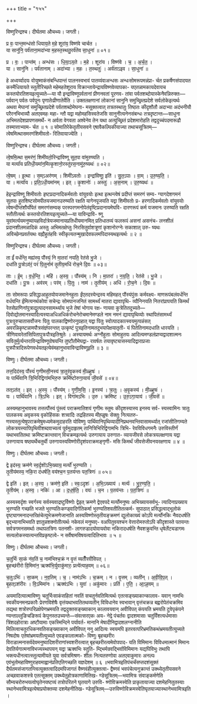 +++
title = "१५५"

+++


विष्णुरिन्द्रश्च। दीर्घतमा औचथ्यः। जगती।

प्र वः॒ पान्त॒मन्ध॑सो धियाय॒ते म॒हे शूरा॑य॒ विष्ण॑वे चार्चत ।  
या सानु॑नि॒ पर्व॑ताना॒मदा॑भ्या म॒हस्त॒स्थतु॒रर्व॑तेव सा॒धुना॑ ॥ ०१॥

प्र । वः॒ । पान्त॑म् । अन्ध॑सः । धि॒या॒ऽय॒ते । म॒हे । शूरा॑य । विष्ण॑वे । च॒ । अ॒र्च॒त॒ ।  
या । सानु॑नि । पर्व॑तानाम् । अदा॑भ्या । म॒हः । त॒स्थतुः॑ । अर्व॑ताऽइव । सा॒धुना॑ ॥

हे अध्वर्य्वादयः वोयुष्माकंसंबन्धिपान्तं पालनस्वभावं पातव्यंवाअन्धसः अन्धःसोमरूपमन्नंप्रा- र्चत प्रकर्षेणसंपादयत कस्मैधियायते स्तुतीरिच्छते महेमहतेशूराय विक्रान्तायेन्द्रायविष्णवेव्यापका- यएतन्नामकायदेवायच कस्तयोरतिशयइत्युच्यते—या यौ इन्द्राविष्णूपर्वतानां प्रीणनवतां पूरणव- तांवा पर्वतशब्दोयास्केनैवन्निरुक्तः—पर्ववान् पर्वतः पर्वपुनः पृणातेःप्रीणातेर्वेति । उक्तलक्षणानां लोकानां सानुनि समुच्छ्रितप्रदेशे सर्वलोकेइत्यर्थः अथवा मेघानां समुच्छ्रितप्रदेशे पर्वतशब्दोमेघना- मसूक्तत्वात् तत्रतस्थातुः तिष्ठतः कीदृशौतौ अदाभ्या अदंभनीयौ परैरनभिभाव्यौ अतएवमहः महा- न्तौ यद्वा महोमहसिस्वतेजसि सानुनीत्यनेनसंबन्धः तत्रदृष्टान्तः—साधुना अभिमतदेशप्रापणसमर्थे- न अर्वता वेगवता अश्वेनेव तेन यथा अत्युच्छ्रितं प्रदेशमारोहति तद्वदुच्चंपदमारूढौ तस्मात्ताभ्याम- र्चत ॥ १ ॥ सोमातिरेकेतृतीयसवने एषावैकल्पिकीयाज्या तथाचसूत्रितम्—त्वेषमित्थासमरणंशिमीवतो- रितिवायाज्येति ।

विष्णुरिन्द्रश्च। दीर्घतमा औचथ्यः। जगती।

त्वे॒षमि॒त्था स॒मर॑णं॒ शिमी॑वतो॒रिन्द्रा॑विष्णू सुत॒पा वा॑मुरुष्यति ।  
या मर्त्या॑य प्रतिधी॒यमा॑न॒मित्कृ॒शानो॒रस्तु॑रस॒नामु॑रु॒ष्यथः॑ ॥ ०२॥

त्वे॒षम् । इ॒त्था । स॒म्ऽअर॑णम् । शिमी॑ऽवतोः । इन्द्रा॑विष्णू॒ इति॑ । सु॒त॒ऽपाः । वा॒म् । उ॒रु॒ष्य॒ति॒ ।  
या । मर्त्या॑य । प्र॒ति॒ऽधी॒यमा॑नम् । इत् । कृ॒शानोः॑ । अस्तुः॑ । अ॒स॒नाम् । उ॒रु॒ष्यथः॑ ॥

हेइन्द्राविष्णू शिमीवतोः इष्टप्रदानादिकर्मवतोः वांयुवयोः इत्था इत्थन्त्वेषं प्रदीप्तं समरणं सम्य- ग्यागदेशगमनं सुतपाः हुतशिष्टसोमपीतयजमानउरुष्यति रक्षति यागेनपूजयति यद्वा शिमीवतोः प्र- हरणादिकर्मवतोः वांयुवयोः त्वेषन्दीप्तंशौर्योपेतं समरणंसम्यक् परस्परगमनोपेतंवृष्टिप्रदानायमेघवि- दारणरूपं कर्म यजमानः उरुष्यति रक्षति स्तौतीत्यर्थः कस्तयोरतिशयइत्युच्यते—या याविन्द्रावि- ष्णू युवांमर्त्ययमनुष्यायहविर्दात्रेयजमानायप्रतिधीयमानमित् प्रतिधातव्यं फलरूपं असनां असनंच- लनशीलं प्रदानशीलमन्नादिकं अस्तुः अभिमतक्षेप्तुः निरसितुर्वाशत्रूणां कृशानोरग्नेः सकाशात् उरु- ष्यथः अविच्छेनप्रवर्तयथः वह्नौहुतंहविः स्वीकृत्यतन्मुखादेवफलमपिदास्यथइत्यर्थः ॥ २ ॥

विष्णुरिन्द्रश्च। दीर्घतमा औचथ्यः। जगती।

ता ईं॑ वर्धन्ति॒ मह्य॑स्य॒ पौंस्यं॒ नि मा॒तरा॑ नयति॒ रेत॑से भु॒जे ।  
दधा॑ति पु॒त्रोऽव॑रं॒ परं॑ पि॒तुर्नाम॑ तृ॒तीय॒मधि॑ रोच॒ने दि॒वः ॥ ०३॥

ताः । ई॒म् । व॒र्ध॒न्ति॒ । महि॑ । अ॒स्य॒ । पौंस्य॑म् । नि । मा॒तरा॑ । न॒य॒ति॒ । रेत॑से । भु॒जे ।  
दधा॑ति । पु॒त्रः । अव॑रम् । पर॑म् । पि॒तुः । नाम॑ । तृ॒तीय॑म् । अधि॑ । रो॒च॒ने । दि॒वः ॥

ताः सोमरूपाः प्रसिद्धाआहुतयोयजमानेनहुताः ईंएतदस्येन्द्रस्य महिमहत् पौंस्यंपुंसः कर्मवक्ष्य- माणरूपंबलंवर्धन्ति वर्धयन्ति ईमित्यनर्थकोवा सचेन्द्रः सोमपानजनितं सामर्थ्यं मातरा द्यावापृथि- व्यौनिनयति नितरांप्रापयति किमर्थं रेतसेप्राणिनांपुत्राद्युत्पादनसामर्थ्याय भुजे तेषां भोगाय रक्ष- णायवा कुत्रेतितदुच्यते—दिवोद्योतमानस्यादित्यस्याअधिअधिकंरोचनेरोचमानेमण्डले नाम नमनं द्यावापृथिव्योः स्थापितंसामर्थ्यं पुत्रःपुरुचातासर्वोजनः पितुः पालकाद्विष्णोरनुग्रहात् यद्वा पितुः स्वोत्पादकात्स्वयमुत्पन्नंसत् अवरन्निकृष्टन्नामपौत्रसंज्ञंपरन्तत् उत्कृष्टं पुत्रइतिनामतदुभयापेक्षयातृती- यं पितेतिनामदधाति धारयति । त्रीणिवावरेतांसिपितापुत्रःपौत्रइतिश्रुतेः । अस्यायमर्थः अग्नौहुताः सोमाहुतयः आदित्यमण्डलंप्राप्यद्वादशात्मनः सवितुर्मूर्त्यन्तराविन्द्राविष्णूपोषयन्ति तुष्टौतौमेघद्वा- रावर्षतः तयावृष्ट्यासस्यादिद्वाराप्रजाः पुत्रपौत्रादिरूपेणवर्धयतइत्येवंमहानुभावाविन्द्राविष्णूइति ॥ ३ ॥

विष्णुः। दीर्घतमा औचथ्यः। जगती।

तत्त॒दिद॑स्य॒ पौंस्यं॑ गृणीमसी॒नस्य॑ त्रा॒तुर॑वृ॒कस्य॑ मी॒ळ्हुषः॑ ।  
यः पार्थि॑वानि त्रि॒भिरिद्विगा॑मभिरु॒रु क्रमि॑ष्टोरुगा॒याय॑ जी॒वसे॑ ॥ ०४॥

तत्ऽत॑त् । इत् । अ॒स्य॒ । पौंस्य॑म् । गृ॒णी॒म॒सि॒ । इ॒नस्य॑ । त्रा॒तुः । अ॒वृ॒कस्य॑ । मी॒ळ्हुषः॑ ।  
यः । पार्थि॑वानि । त्रि॒ऽभिः । इत् । विगा॑मऽभिः । उ॒रु । क्रमि॑ष्ट । उ॒रु॒ऽगा॒याय॑ । जी॒वसे॑ ॥

अस्यमहानुभावस्य तत्तत्पौंस्यं पुंस्त्वं पराक्रमातिशयं गृणीमः स्तुमः कीदृशस्यास्य इनस्य सर्व- स्यस्वामिनः त्रातुः पालकस्य अवृकस्य वृकोहिंसकः शत्र्वादिः तद्रहितस्य मीह्ळुषः सेक्तुः नित्यतरु- णस्यस्तुत्येषुपराक्रमेषुमध्यमेकमुदाहरति योविष्णुः पार्थिवानिपृथिव्यादीनिप्रथनवन्तिवासामर्थ्यात् रजांसीतिगम्यते लोकत्रयस्यापिपृथिवीशब्दवाच्यत्वं पूर्वमुदाहृतम् तानित्रिभिरिद्विगामभिः त्रिभि- रेवविविधगमनैः उरुविस्तीर्णं यथाभवतितथा क्रमिष्टक्रान्तवान् विचक्रमइत्यर्थः उरुगायाय उरुगात- व्यायजीवसे लोकत्रयलक्षणाय यद्वा उरुगायाय षष्ठ्यर्थेचतुर्थी उरुगायस्यविष्णोरीदृशंपराक्रमङ्गृणी- मसि किमर्थं जीवसेजीवनयरक्षणाय ॥ ४ ॥

विष्णुः। दीर्घतमा औचथ्यः। जगती।

द्वे इद॑स्य॒ क्रम॑णे स्व॒र्दृशो॑ऽभि॒ख्याय॒ मर्त्यो॑ भुरण्यति ।  
तृ॒तीय॑मस्य॒ नकि॒रा द॑धर्षति॒ वय॑श्च॒न प॒तय॑न्तः पत॒त्रिणः॑ ॥ ०५॥

द्वे इति॑ । इत् । अ॒स्य॒ । क्रम॑णे॒ इति॑ । स्वः॒ऽदृशः॑ । अ॒भि॒ऽख्याय॑ । मर्त्यः॑ । भु॒र॒ण्य॒ति॒ ।  
तृ॒तीय॑म् । अ॒स्य॒ । नकिः॑ । आ । द॒ध॒र्ष॒ति॒ । वयः॑ । च॒न । प॒तय॑न्तः । प॒त॒त्रिणः॑ ॥

अस्यस्वर्दृशः स्वर्गस्य सर्वस्यवाद्रष्टुर्विष्णोः द्वेइत् क्रमणे द्वेएवपदे मर्त्योमनुष्यः अभिख्यायसर्वभू- त्यादिनाप्रख्याय भुरण्यति गच्छति भजते भुरण्यतिःकण्ड्वादिर्गतिकर्मा भुरण्यतिशवतीतितत्कर्म- सुपाठात् प्रसिद्धत्वाद्भूलोकं वृष्ट्यागमनादन्तरिक्षंचेत्युभेक्रमणेजानाति अस्यविष्णोस्तृतीयङ्क्रमणं द्युलोकाख्यं कोऽपि मर्त्योनकिः नैवदधर्षति बृद्भ्यानाभिभवति ज्ञातुन्नशक्नोतीत्यर्थः नकेवलं मनुष्यए- वअपितुवयश्चन वेत्तारोमरुतोऽपि कीदृशास्ते पतयन्तः सर्वत्रगमनसमर्थाः तथापतत्रिणः पतनशी- लागरुडादयोवायवोवा नकिरादधर्षति नैवशक्रुवन्ति धृषेर्लेट्यडागमः सत्यलोकस्यात्यन्तविप्रकृष्टत्वे- न सर्वेषामविषयत्वादितिभावः ॥ ५ ॥

विष्णुः। दीर्घतमा औचथ्यः। जगती।

च॒तुर्भिः॑ सा॒कं न॑व॒तिं च॒ नाम॑भिश्च॒क्रं न वृ॒त्तं व्यतीँ॑रवीविपत् ।  
बृ॒हच्छ॑रीरो वि॒मिमा॑न॒ ऋक्व॑भि॒र्युवाकु॑मारः॒ प्रत्ये॑त्याह॒वम् ॥ ०६॥

च॒तुःऽभिः॑ । सा॒कम् । न॒व॒तिम् । च॒ । नाम॑ऽभिः । च॒क्रम् । न । वृ॒त्तम् । व्यती॑न् । अ॒वी॒वि॒प॒त् ।  
बृ॒हत्ऽश॑रीरः । वि॒ऽमिमा॑नः । ऋक्व॑ऽभिः । युवा॑ । अकु॑मारः । प्रति॑ । ए॒ति॒ । आ॒ऽह॒वम् ॥

अयमादित्यात्माविष्णुः चतुर्भिःसाकंसहितां नवतिं सचतुर्नवतिमित्यर्थः एतत्सङ्ख्याकान्कालाव- यवान् नामभिः स्वकीयनमनप्रकारैः प्रेरणविशेषैः वृत्तंयथाभवतितथव्यतीन् विविधानेव स्वभावान् वृत्तंचक्रन्न बह्वरोपेतंचक्रमिव तद्यथा शत्रोरुपरिप्रक्षेपेणभ्रमयति तद्वदुक्तसङ्ख्याकान् कालावयवान् अवीविपत् कंपयति भ्रमयति टुवेपृकंपने ण्यन्ताल्लुङिचङिरूपं केपुनस्तउच्यन्ते—संवत्सरएकः अय- नेद्वे पंचर्तवः द्वादशमासाः चतुर्विंशत्यर्धमासाः त्रिंशदहोरात्राः अष्टौयामाः एकस्मिन्दिने पर्यावर्त- मानानि मेषादीनिद्वादशलग्नानीति मिलित्वाचतुरधिकनवतिसङ्ख्याकान् अवीविपत् ननु आदित्यः स्वयमपि इतरवत्परिभ्रमतिकथंभ्रमयतीत्युच्यते निषदोषः एतेषांभ्रमयतीत्युच्यते एवङ्कालात्मको- विष्णुः बृहच्छरीरः विराडात्मनासर्वदेवमनुष्यादिशरीराणांस्वशरीरत्वात् बृहच्छरीरत्वमेवोपपाद- यति विमिमानः विविधमात्मानं मिमानः देवतिर्यगात्मनाविभज्यस्थापयन् यद्वा ऋक्वभिः स्तुति- म्द्भिर्मन्रवद्भिर्वाविमिमानः यद्यपिविभुः तथापि भक्त्यधीनत्वात्स्तुत्यामीयते युवा सर्वत्रमिश्रण- शीलः नित्यतरुणोवा अतएवाकुमारः अनल्पः एवंभूतोमहाविष्णुराहवमाह्वानंप्रतिएतिगच्छति यज्ञदेशम् ॥ ६ ॥भवामित्रइतिपंचर्चंसप्तदशंसूक्तं दैर्घतमसंजागतन्त्वित्युक्तत्वादिदमपिजागतं वैष्णवंहीत्युक्तत्वा- द्वैष्णवं भवपंचेत्यनुक्रान्तं उक्थ्येतृतीयसवने अच्छावाकशस्त्रे एतत्सूक्तम् उक्थ्येतुहोत्रकाणामितिख- ण्डेसूत्रितम्—भवामित्रः संवाङ्कर्मणेति सौम्यचरोरुभयत्वोघृतेनयष्टव्यं तत्रोपरितने घृतयागे उरुवि- ष्णोविक्रमस्वेति प्राकृतायाज्या दशमेहनितुतस्याः स्थानेभवामित्रइत्येषाप्रयोक्तव्या दशमेहनीतिख- ण्डेसूत्रितम्—उरुविष्णोविक्रमस्वेतिघृतयाज्यास्थानेभवामित्रइति ।